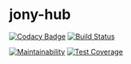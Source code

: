 # jony-hub

[![Codacy Badge](https://app.codacy.com/project/badge/Grade/ba8a7dddf06e478aa8d4ad5059144f76)](https://www.codacy.com?utm_source=github.com&amp;utm_medium=referral&amp;utm_content=fgsoftware1/jony-hub&amp;utm_campaign=Badge_Grade)
[![Build Status](https://travis-ci.com/fgsoftware1/jony-hub.svg?token=kvoUm8DVqHAYHrybsVyT&branch=main)](https://travis-ci.com/fgsoftware1/jony-hub)

[![Maintainability](https://api.codeclimate.com/v1/badges/0521624ad07f7251fa1f/maintainability)](https://codeclimate.com/github/fgsoftware1/jony-hub/maintainability)
[![Test Coverage](https://api.codeclimate.com/v1/badges/0521624ad07f7251fa1f/test_coverage)](https://codeclimate.com/github/fgsoftware1/jony-hub/test_coverage)
